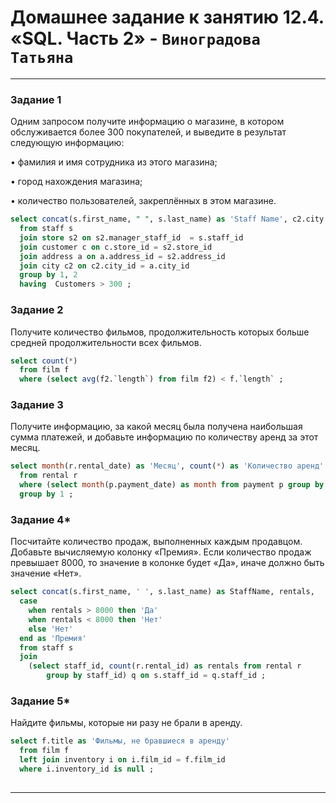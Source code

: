 # Домашнее задание к занятию 12.4. «SQL. Часть 2» - `Виноградова Татьяна`
---

### Задание 1

Одним запросом получите информацию о магазине, в котором обслуживается более 300 покупателей, и выведите в результат следующую информацию:

•	фамилия и имя сотрудника из этого магазина;

•	город нахождения магазина;

•	количество пользователей, закреплённых в этом магазине.

``` SQL
select concat(s.first_name, " ", s.last_name) as 'Staff Name', c2.city as City, count(*) as Customers  
  from staff s 
  join store s2 on s2.manager_staff_id  = s.staff_id 
  join customer c on c.store_id = s2.store_id
  join address a on a.address_id = s2.address_id 
  join city c2 on c2.city_id = a.city_id 
  group by 1, 2
  having  Customers > 300 ;
```

### Задание 2

Получите количество фильмов, продолжительность которых больше средней продолжительности всех фильмов.
``` SQL
select count(*) 
  from film f 
  where (select avg(f2.`length`) from film f2) < f.`length` ;
```

### Задание 3

Получите информацию, за какой месяц была получена наибольшая сумма платежей, и добавьте информацию по количеству аренд за этот месяц.
``` SQL
select month(r.rental_date) as 'Месяц', count(*) as 'Количество аренд'
  from rental r 
  where (select month(p.payment_date) as month from payment p group by month order by count(*) desc limit 1) = month(r.rental_date)
  group by 1 ;
``` 

### Задание 4*

Посчитайте количество продаж, выполненных каждым продавцом. Добавьте вычисляемую колонку «Премия». 
Если количество продаж превышает 8000, то значение в колонке будет «Да», иначе должно быть значение «Нет».
``` SQL
select concat(s.first_name, ' ', s.last_name) as StaffName, rentals,
  case 
    when rentals > 8000 then 'Да'
    when rentals < 8000 then 'Нет'
    else 'Нет'
  end as 'Премия'	
  from staff s 
  join 
  	(select staff_id, count(r.rental_id) as rentals from rental r 
  		group by staff_id) q on s.staff_id = q.staff_id ;
``` 

### Задание 5*

Найдите фильмы, которые ни разу не брали в аренду.
``` SQL
select f.title as 'Фильмы, не бравшиеся в аренду'
  from film f 
  left join inventory i on i.film_id = f.film_id 
  where i.inventory_id is null ;
 
``` 
---
